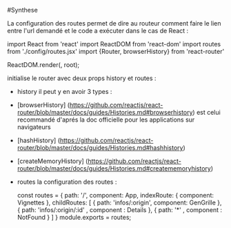 #Synthese

La configuration des routes permet de dire au routeur comment faire le lien entre l'url demandé et le code a exécuter
dans le cas de React :

import React from 'react'
import ReactDOM from 'react-dom'
import routes from './config/routes.jsx'
import {Router, browserHistory} from 'react-router'

ReactDOM.render(<Router history={browserHistory} routes={routes} />,
root);

initialise le router avec deux props history et routes :
 * history il peut y en avoir 3 types :
  * [browserHistory] (https://github.com/reactjs/react-router/blob/master/docs/guides/Histories.md#browserhistory) est celui recommandé d'aprés la doc officielle pour les applications sur navigateurs
  * [hashHistory] (https://github.com/reactjs/react-router/blob/master/docs/guides/Histories.md#hashhistory)
  * [createMemoryHistory] (https://github.com/reactjs/react-router/blob/master/docs/guides/Histories.md#creatememoryhistory)

* routes la configuration des routes :


    const routes = {
     path: '/',
     component: App,
     indexRoute: { component: Vignettes },
     childRoutes: [
       { path: 'infos/:origin', component: GenGrille },
       { path: 'infos/:origin/:id' , component : Details },
       { path: '\*' , component : NotFound }
     ]
    }
    module.exports = routes;
